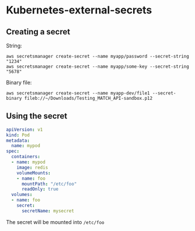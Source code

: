 # Kubernetes-external-secrets


## Creating a secret

String:
```
aws secretsmanager create-secret --name myapp/password --secret-string "1234"
aws secretsmanager create-secret --name myapp/some-key --secret-string "5678"
```

Binary file:
```
aws secretsmanager create-secret --name myapp-dev/file1 --secret-binary fileb://~/Downloads/Testing_MATCH_API-sandbox.p12
```


## Using the secret

```yaml
apiVersion: v1
kind: Pod
metadata:
  name: mypod
spec:
  containers:
  - name: mypod
    image: redis
    volumeMounts:
    - name: foo
      mountPath: "/etc/foo"
      readOnly: true
  volumes:
  - name: foo
    secret:
      secretName: mysecret
```

The secret will be mounted into `/etc/foo`

